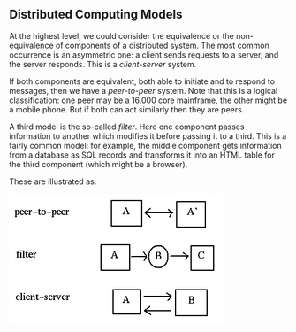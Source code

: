 ## Distributed Computing Models

At the highest level, we could consider the equivalence or the non-equivalence of components of a distributed system. The most common occurrence is an asymmetric one: a client sends requests to a server, and the server responds. This is a *client-server* system.

If both components are equivalent, both able to initiate and to respond to messages, then we have a *peer-to-peer* system. Note that this is a logical classification: one peer may be a 16,000 core mainframe, the other might be a mobile phone. But if both can act similarly then they are peers.

A third model is the so-called *filter*. Here one component passes information to another which modifies it before passing it to a third. This is a fairly common model: for example, the middle component gets information from a database as SQL records and transforms it into an HTML table for the third component (which might be a browser).

These are illustrated as: 

![peer](../assets/peer.gif)